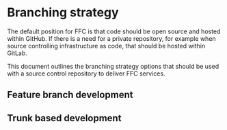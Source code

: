 # Branching strategy
The default position for FFC is that code should be open source and hosted within GitHub.  If there is a need for a private repository, for example when source controlling infrastructure as code, that should be hosted within GitLab.  

This document outlines the branching strategy options that should be used with a source control repository to deliver FFC services.

## Feature branch development


## Trunk based development
